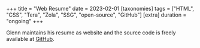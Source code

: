 +++
title = "Web Resume"
date = 2023-02-01
[taxonomies]
tags = ["HTML", "CSS", "Tera", "Zola", "SSG", "open-source", "GitHub"]
[extra]
duration = "ongoing"
+++

Glenn maintains his resume as website and the source code is freely available
at [GitHub](https://github.com/GlennWSo/resume). 
